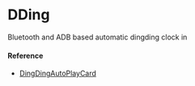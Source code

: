 # DDing
Bluetooth and ADB based automatic dingding clock in

#### Reference
- [DingDingAutoPlayCard](https://github.com/1414044032/DingDingAutoPlayCard)
